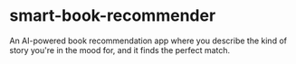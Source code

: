 # smart-book-recommender
An AI-powered book recommendation app where you describe the kind of story you're in the mood for, and it finds the perfect match.
